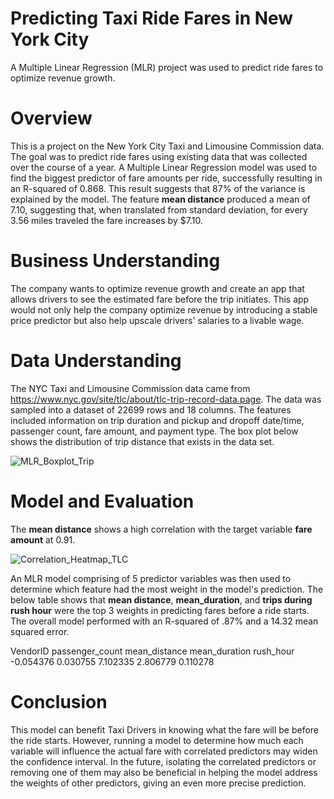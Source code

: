 # Predicting Taxi Ride Fares in New York City
A Multiple Linear Regression (MLR) project was used to predict ride fares to optimize revenue growth.

# Overview
This is a project on the New York City Taxi and Limousine Commission data. The goal was to predict ride fares using existing data that was collected over the course of a year. A Multiple Linear Regression model was used to find the biggest predictor of fare amounts per ride, successfully resulting in an R-squared of 0.868. This result suggests that 87% of the variance is explained by the model. The feature **mean distance** produced a mean of 7.10, suggesting that, when translated from standard deviation, for every 3.56 miles traveled the fare increases by $7.10.

# Business Understanding
The company wants to optimize revenue growth and create an app that allows drivers to see the estimated fare before the trip initiates. This app would not only help the company optimize revenue by introducing a stable price predictor but also help upscale drivers' salaries to a livable wage.

# Data Understanding
The NYC Taxi and Limousine Commission data came from https://www.nyc.gov/site/tlc/about/tlc-trip-record-data.page. The data was sampled into a dataset of 22699 rows and 18 columns. The features included information on trip duration and pickup and dropoff date/time, passenger count, fare amount, and payment type. The box plot below shows the distribution of trip distance that exists in the data set. 

![MLR_Boxplot_Trip](https://github.com/Nero103/Multiple-Linear-Regression-of-Taxi-and-Limousine-Services/assets/92405860/5741c54b-15cb-4962-af92-989f09be7c01)

# Model and Evaluation

The **mean distance** shows a high correlation with the target variable **fare amount** at 0.91.

![Correlation_Heatmap_TLC](https://github.com/Nero103/Multiple-Linear-Regression-of-Taxi-and-Limousine-Services/assets/92405860/7a7dd1df-1ea9-41c3-832e-c19b931aff8b)

An MLR model comprising of 5 predictor variables was then used to determine which feature had the most weight in the model's prediction. The below table shows that **mean distance**, **mean_duration**, and **trips during rush hour** were the top 3 weights in predicting fares before a ride starts. The overall model performed with an R-squared of .87% and a 14.32 mean squared error. 

VendorID  passenger_count  mean_distance  mean_duration  rush_hour
-0.054376         0.030755       7.102335       2.806779   0.110278

# Conclusion

This model can benefit Taxi Drivers in knowing what the fare will be before the ride starts. However, running a model to determine how much each variable will influence the actual fare with correlated predictors may widen the confidence interval. In the future, isolating the correlated predictors or removing one of them may also be beneficial in helping the model address the weights of other predictors, giving an even more precise prediction. 
